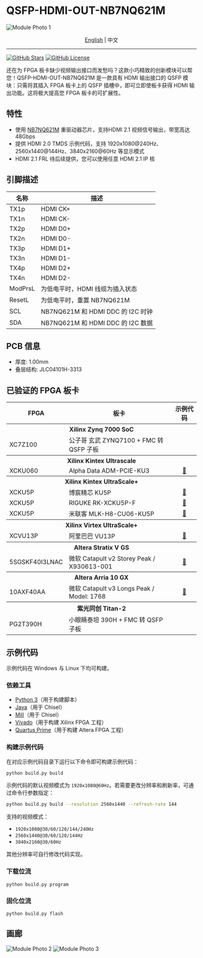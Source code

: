 # QSFP-HDMI-OUT-NB7NQ621M

![Module Photo 1](./images/Module-Photo-1.jpg)

<p align="center">
    <a href="./README.md">English</a> |
    中文
</p>

---

[![GitHub Stars](https://img.shields.io/github/stars/SuperSodaSea/Plugcat.svg?style=social)](https://github.com/SuperSodaSea/Plugcat/stargazers)
[![GitHub License](https://img.shields.io/github/license/SuperSodaSea/Plugcat)](https://github.com/SuperSodaSea/Plugcat/blob/main/LICENSE)

还在为 FPGA 板卡缺少视频输出接口而发愁吗？这款小巧精致的创新模块可以帮您！QSFP-HDMI-OUT-NB7NQ621M 是一款具有 HDMI 输出接口的 QSFP 模块：只需将其插入 FPGA 板卡上的 QSFP 插槽中，即可立即使板卡获得 HDMI 输出功能。这将极大提高您 FPGA 板卡的可扩展性。

## 特性

- 使用 [NB7NQ621M](https://www.onsemi.com/products/signal-conditioning-control/redrivers/NB7NQ621M) 重驱动器芯片，支持HDMI 2.1 视频信号输出，带宽高达 48Gbps
- 提供 HDMI 2.0 TMDS 示例代码，支持 1920x1080@240Hz、2560x1440@144Hz、3840x2160@60Hz 等显示模式
- HDMI 2.1 FRL 待后续提供，您可以使用任意 HDMI 2.1 IP 核

## 引脚描述

| 名称    | 描述                              |
|---------|-----------------------------------|
| TX1p    | HDMI CK+                          |
| TX1n    | HDMI CK-                          |
| TX2p    | HDMI D0+                          |
| TX2n    | HDMI D0-                          |
| TX3p    | HDMI D1+                          |
| TX3n    | HDMI D1-                          |
| TX4p    | HDMI D2+                          |
| TX4n    | HDMI D2-                          |
| ModPrsL | 为低电平时，HDMI 线缆为插入状态   |
| ResetL  | 为低电平时，重置 NB7NQ621M        |
| SCL     | NB7NQ621M 和 HDMI DDC 的 I2C 时钟 |
| SDA     | NB7NQ621M 和 HDMI DDC 的 I2C 数据 |

## PCB 信息

- 厚度: 1.00mm
- 叠层结构: JLC04101H-3313

## 已验证的 FPGA 板卡

<table>
  <thead>
    <tr>
      <th>FPGA</th>
      <th>板卡</th>
      <th>示例代码</th>
    </tr>
  </thead>
  <tbody>
    <tr>
      <th colspan="3" scope="rowgroup">Xilinx Zynq 7000 SoC</th>
    </tr>
    <tr>
      <td>XC7Z100</td>
      <td>公子哥 玄武 ZYNQ7100 + FMC 转 QSFP 子板</td>
      <td></td>
    </tr>
    <tr>
      <th colspan="3" scope="rowgroup">Xilinx Kintex Ultrascale</th>
    </tr>
    <tr>
      <td>XCKU060</td>
      <td>Alpha Data ADM-PCIE-KU3</td>
      <td align="center"><a href="./examples/ADM-PCIE-KU3/">🔗</a></td>
    </tr>
    <tr>
      <th colspan="3" scope="rowgroup">Xilinx Kintex UltraScale+</th>
    </tr>
    <tr>
      <td>XCKU5P</td>
      <td>博宸精芯 KU5P</td>
      <td align="center"><a href="./examples/BoChenJingXin-KU5P/">🔗</a></td>
    </tr>
    <tr>
      <td>XCKU5P</td>
      <td>RIGUKE RK-XCKU5P-F</td>
      <td align="center"><a href="./examples/RK-XCKU5P-F/">🔗</a></td>
    </tr>
    <tr>
      <td>XCKU5P</td>
      <td>米联客 MLK-H8-CU06-KU5P</td>
      <td align="center"><a href="./examples/MLK-H8-CU06-KU5P/">🔗</a></td>
    </tr>
    <tr>
      <th colspan="3" scope="rowgroup">Xilinx Virtex UltraScale+</th>
    </tr>
    <tr>
      <td>XCVU13P</td>
      <td>阿里巴巴 VU13P</td>
      <td align="center"><a href="./examples/Alibaba-VU13P/">🔗</a></td>
    </tr>
    <tr>
      <th colspan="3" scope="rowgroup">Altera Stratix V GS</th>
    </tr>
    <tr>
      <td>5SGSKF40I3LNAC</td>
      <td>微软 Catapult v2 Storey Peak / X930613-001</td>
      <td align="center"><a href="./examples/Storey-Peak/">🔗</a></td>
    </tr>
    <tr>
      <th colspan="3" scope="rowgroup">Altera Arria 10 GX</th>
    </tr>
    <tr>
      <td>10AXF40AA</td>
      <td>微软 Catapult v3 Longs Peak / Model: 1768</td>
      <td align="center"><a href="./examples/Longs-Peak/">🔗</a></td>
    </tr>
    <tr>
      <th colspan="3" scope="rowgroup">紫光同创 Titan-2</th>
    </tr>
    <tr>
      <td>PG2T390H</td>
      <td>小眼睛泰坦 390H + FMC 转 QSFP 子板</td>
      <td></td>
    </tr>
  </tbody>
</table>

## 示例代码

示例代码在 Windows 与 Linux 下均可构建。

### 依赖工具

- [Python 3](https://www.python.org/)（用于构建脚本）
- [Java](https://www.java.com/)（用于 Chisel）
- [Mill](https://mill-build.org/mill/index.html)（用于 Chisel）
- [Vivado](https://www.amd.com/en/products/software/adaptive-socs-and-fpgas/vivado.html)（用于构建 Xilinx FPGA 工程）
- [Quartus Prime](https://www.intel.com/content/www/us/en/products/details/fpga/development-tools/quartus-prime.html)（用于构建 Altera FPGA 工程）

### 构建示例代码

在对应示例代码目录下运行以下命令即可构建示例代码：

```bash
python build.py build
```

示例代码的默认视频模式为 `1920x1080@60Hz`。若需要更改分辨率和刷新率，可通过命令行参数指定：

```bash
python build.py build --resolution 2560x1440 --refresh-rate 144
```

支持的视频模式：
 - `1920x1080@30/60/120/144/240Hz`
 - `2560x1440@30/60/120/144Hz`
 - `3840x2160@30/60Hz`

其他分辨率可自行修改代码实现。

### 下载位流

```shell
python build.py program
```

### 固化位流

```shell
python build.py flash
```

## 画廊

![Module Photo 2](./images/Module-Photo-2.jpg)
![Module Photo 3](./images/Module-Photo-3.jpg)
